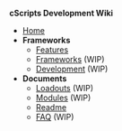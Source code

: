 **cScripts Development Wiki**
* [Home](https://github.com/7Cav/cScripts/wiki)
* **Frameworks** 
   * [Features](Features)
   * [Frameworks](Frameworks) (WIP)
   * [Development](Development) (WIP)
* **Documents**
  * [Loadouts]() (WIP)
  * [Modules](7Cav-Modules) (WIP)
  * [Readme](https://github.com/7Cav/cScripts/blob/master/README.md)
  * [FAQ](FAQ) (WIP)
